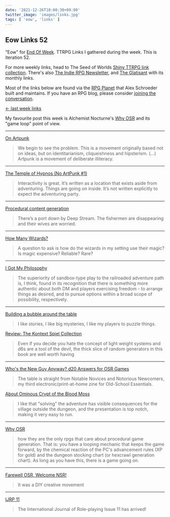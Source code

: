 ```yaml
---
date: '2021-12-26T10:00:30+09:00'
twitter_image: 'images/links.jpg'
tags: [ 'eow', 'links' ]
---
```


## Eow Links 52

"Eow" for [End Of Week](/#eow). TTRPG Links I gathered during the week. This is iteration 52.

For more weekly links, head to The Seed of Worlds [Shiny TTRPG link collection](https://seedofworlds.blogspot.com/search/label/weekly%20links). There's also [The Indie RPG Newsletter](https://ttrpg.substack.com/), and [The Glatisant](https://questingbeast.substack.com/) with its monthly links.

Most of the links below are found via the [RPG Planet](https://campaignwiki.org/rpg/) that Alex Schroeder built and maintains. If you have an RPG blog, please consider [joining the conversation](https://campaignwiki.org/wiki/Planet/Please_join!).

[← last week links](20211219.html?t=Eow_Links_51&f=eow52)

My favourite post this week is Alchemist Nocturne's [Why OSR](https://alchemistnocturne.blogspot.com/2021/12/why-osr.html) and its "game loop" point of view.

<hr/>

[On Artpunk](https://princeofnothingblogs.wordpress.com/2021/12/24/on-artpunk/)

> We begin to see the problem. This is a movement originally based not on ideas, but on identitarianism, cliqueishness and hipsterism.
> (...)
> Artpunk is a movement of deliberate illiteracy.

<hr/>

[The Temple of Hypnos (No ArtPunk #1)](https://tenfootpole.org/ironspike/?p=7700)

> Interactivity is great. It’s written as a location that exists aside from adventuring. Things are going on inside. It’s not written explicitly to expect the adventuring party.

<hr/>

[Procedural content generation](https://alexschroeder.ch/wiki/2021-12-24_Procedural_content_generation)

> There’s a port down by Deep Stream. The fishermen are disappearing and their wives are worried.

<hr/>

[How Many Wizards?](https://grumpywizard.home.blog/2021/12/23/how-many-wizards/)

> A question to ask is how do the wizards in my setting use their magic? Is magic expensive? Reliable? Rare?

<hr/>

[I Got My Philosophy](https://monstersandmanuals.blogspot.com/2021/12/i-got-my-philosophy.html)

> The superiority of sandbox-type play to the railroaded adventure path is, I think, found in its recognition that there is something more authentic about both DM and players exercising freedom - to arrange things as desired, and to pursue options within a broad scope of possibility, respectively.

<hr/>

[Building a bubble around the table](https://seedofworlds.blogspot.com/2021/12/building-bubble-around-table.html)

> I like stories, I like big mysteries, I like my players to puzzle things.

[Review: The Kontext Spiel Collection](https://seedofworlds.blogspot.com/2021/12/review-kontext-spiel-collection.html)

> Even if you decide you hate the concept of light weight systems and d6s are a tool of the devil, the thick slice of random generators in this book are well worth having

<hr/>

[Who's the New Guy Anyway? d20 Answers for OSR Games](https://axianspice.blogspot.com/2021/12/whos-new-guy-anyway-d20-answers-for-osr.html)

> The table is straight from Notable Novices and Notorious Newcomers, my third electronic/print-at-home zine for Old-School Essentials.

[About Ominous Crypt of the Blood Moss](https://axianspice.blogspot.com/2021/12/about-ominous-crypt-of-blood-moss.html)

> I like that "solving" the adventure has visible consequences for the village outside the dungeon, and the presentation is top notch, making it very easy to run.

<hr/>

[Why OSR](https://alchemistnocturne.blogspot.com/2021/12/why-osr.html)

> how they are the only rpgs that care about procedural game generation. That is: you have a looping mechanic that keeps the game forward, by the chemical reaction of the PC's advancement rules (XP for gold) and the dungeon stocking chart (or hexcrawl generation chart). As long as you have this, there is a game going on.

<hr/>

[Farewell OSR, Welcome NSR!](https://tomboftedankhamen.blogspot.com/2021/12/farewell-osr-welcome-nsr.html)

> It was a DIY creative movement

<hr/>

[IJRP 11](http://ijrp.subcultures.nl/?p=738)

> The International Journal of Role-playing Issue 11 has arrived!

